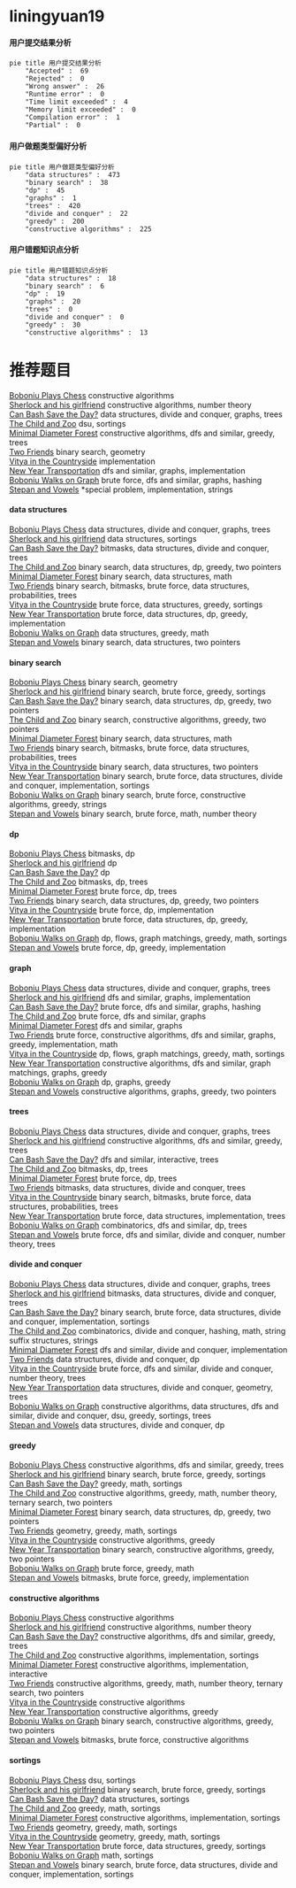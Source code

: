# liningyuan19
<!-- tabs:start -->
#### **用户提交结果分析**

```mermaid
pie title 用户提交结果分析
    "Accepted" :  69
    "Rejected" :  0
    "Wrong answer" :  26
    "Runtime error" :  0
    "Time limit exceeded" :  4
    "Memory limit exceeded" :  0
    "Compilation error" :  1
    "Partial" :  0
```
#### **用户做题类型偏好分析**

```mermaid
pie title 用户做题类型偏好分析
    "data structures" :  473
    "binary search" :  38
    "dp" :  45
    "graphs" :  1
    "trees" :  420
    "divide and conquer" :  22
    "greedy" :  200
    "constructive algorithms" :  225
```
#### **用户错题知识点分析**

```mermaid
pie title 用户错题知识点分析
    "data structures" :  18
    "binary search" :  6
    "dp" :  19
    "graphs" :  20
    "trees" :  0
    "divide and conquer" :  0
    "greedy" :  30
    "constructive algorithms" :  13
```
<!-- tabs:end -->
# 推荐题目
[Boboniu Plays Chess](http://codeforces.com/problemset/problem/1395/B)		constructive algorithms		  
[Sherlock and his girlfriend](http://codeforces.com/problemset/problem/776/B)		constructive algorithms,
                        number theory		  
[Can Bash Save the Day?](http://codeforces.com/problemset/problem/757/G)		data structures,
                        divide and conquer,
                        graphs,
                        trees		  
[The Child and Zoo](https://codeforces.com/contest/438/problem/B)		dsu,
                        sortings		  
[Minimal Diameter Forest](http://codeforces.com/problemset/problem/1092/E)		constructive algorithms,
                        dfs and similar,
                        greedy,
                        trees		  
[Two Friends](http://codeforces.com/problemset/problem/8/D)		binary search,
                        geometry		  
[Vitya in the Countryside](http://codeforces.com/problemset/problem/719/A)		implementation		  
[New Year Transportation](http://codeforces.com/problemset/problem/500/A)		dfs and similar,
                        graphs,
                        implementation		  
[Boboniu Walks on Graph](https://codeforces.com/contest/1395/problem/E)		brute force,
                        dfs and similar,
                        graphs,
                        hashing		  
[Stepan and Vowels](https://codeforces.com/contest/795/problem/K)		*special problem,
                        implementation,
                        strings		  
<!-- tabs:start -->
#### **data structures**
[Boboniu Plays Chess](http://codeforces.com/problemset/problem/757/G)		data structures,
                        divide and conquer,
                        graphs,
                        trees		  
[Sherlock and his girlfriend](http://codeforces.com/problemset/problem/652/D)		data structures,
                        sortings		  
[Can Bash Save the Day?](http://codeforces.com/problemset/problem/914/E)		bitmasks,
                        data structures,
                        divide and conquer,
                        trees		  
[The Child and Zoo](http://codeforces.com/problemset/problem/1492/C)		binary search,
                        data structures,
                        dp,
                        greedy,
                        two pointers		  
[Minimal Diameter Forest](http://codeforces.com/problemset/problem/1490/G)		binary search,
                        data structures,
                        math		  
[Two Friends](http://codeforces.com/problemset/problem/1479/D)		binary search,
                        bitmasks,
                        brute force,
                        data structures,
                        probabilities,
                        trees		  
[Vitya in the Countryside](http://codeforces.com/problemset/problem/1497/A)		brute force,
                        data structures,
                        greedy,
                        sortings		  
[New Year Transportation](http://codeforces.com/problemset/problem/1491/C)		brute force,
                        data structures,
                        dp,
                        greedy,
                        implementation		  
[Boboniu Walks on Graph](http://codeforces.com/problemset/problem/1492/B)		data structures,
                        greedy,
                        math		  
[Stepan and Vowels](http://codeforces.com/problemset/problem/1436/E)		binary search,
                        data structures,
                        two pointers		  
#### **binary search**
[Boboniu Plays Chess](http://codeforces.com/problemset/problem/8/D)		binary search,
                        geometry		  
[Sherlock and his girlfriend](http://codeforces.com/problemset/problem/949/D)		binary search,
                        brute force,
                        greedy,
                        sortings		  
[Can Bash Save the Day?](http://codeforces.com/problemset/problem/1492/C)		binary search,
                        data structures,
                        dp,
                        greedy,
                        two pointers		  
[The Child and Zoo](http://codeforces.com/problemset/problem/1463/D)		binary search,
                        constructive algorithms,
                        greedy,
                        two pointers		  
[Minimal Diameter Forest](http://codeforces.com/problemset/problem/1490/G)		binary search,
                        data structures,
                        math		  
[Two Friends](http://codeforces.com/problemset/problem/1479/D)		binary search,
                        bitmasks,
                        brute force,
                        data structures,
                        probabilities,
                        trees		  
[Vitya in the Countryside](http://codeforces.com/problemset/problem/1436/E)		binary search,
                        data structures,
                        two pointers		  
[New Year Transportation](http://codeforces.com/problemset/problem/1461/D)		binary search,
                        brute force,
                        data structures,
                        divide and conquer,
                        implementation,
                        sortings		  
[Boboniu Walks on Graph](http://codeforces.com/problemset/problem/1493/C)		binary search,
                        brute force,
                        constructive algorithms,
                        greedy,
                        strings		  
[Stepan and Vowels](http://codeforces.com/problemset/problem/1487/D)		binary search,
                        brute force,
                        math,
                        number theory		  
#### **dp**
[Boboniu Plays Chess](http://codeforces.com/problemset/problem/279/D)		bitmasks,
                        dp		  
[Sherlock and his girlfriend](http://codeforces.com/problemset/problem/313/D)		dp		  
[Can Bash Save the Day?](https://codeforces.com/contest/284/problem/E)		dp		  
[The Child and Zoo](http://codeforces.com/problemset/problem/599/E)		bitmasks,
                        dp,
                        trees		  
[Minimal Diameter Forest](http://codeforces.com/problemset/problem/815/C)		brute force,
                        dp,
                        trees		  
[Two Friends](http://codeforces.com/problemset/problem/1492/C)		binary search,
                        data structures,
                        dp,
                        greedy,
                        two pointers		  
[Vitya in the Countryside](https://codeforces.com/contest/1457/problem/C)		brute force,
                        dp,
                        implementation		  
[New Year Transportation](http://codeforces.com/problemset/problem/1491/C)		brute force,
                        data structures,
                        dp,
                        greedy,
                        implementation		  
[Boboniu Walks on Graph](http://codeforces.com/problemset/problem/1437/C)		dp,
                        flows,
                        graph matchings,
                        greedy,
                        math,
                        sortings		  
[Stepan and Vowels](http://codeforces.com/problemset/problem/1499/B)		brute force,
                        dp,
                        greedy,
                        implementation		  
#### **graph**
[Boboniu Plays Chess](http://codeforces.com/problemset/problem/757/G)		data structures,
                        divide and conquer,
                        graphs,
                        trees		  
[Sherlock and his girlfriend](http://codeforces.com/problemset/problem/500/A)		dfs and similar,
                        graphs,
                        implementation		  
[Can Bash Save the Day?](https://codeforces.com/contest/1395/problem/E)		brute force,
                        dfs and similar,
                        graphs,
                        hashing		  
[The Child and Zoo](http://codeforces.com/problemset/problem/1020/B)		brute force,
                        dfs and similar,
                        graphs		  
[Minimal Diameter Forest](http://codeforces.com/problemset/problem/732/F)		dfs and similar,
                        graphs		  
[Two Friends](http://codeforces.com/problemset/problem/1487/C)		brute force,
                        constructive algorithms,
                        dfs and similar,
                        graphs,
                        greedy,
                        implementation,
                        math		  
[Vitya in the Countryside](http://codeforces.com/problemset/problem/1437/C)		dp,
                        flows,
                        graph matchings,
                        greedy,
                        math,
                        sortings		  
[New Year Transportation](http://codeforces.com/problemset/problem/1470/D)		constructive algorithms,
                        dfs and similar,
                        graph matchings,
                        graphs,
                        greedy		  
[Boboniu Walks on Graph](http://codeforces.com/problemset/problem/1476/C)		dp,
                        graphs,
                        greedy		  
[Stepan and Vowels](http://codeforces.com/problemset/problem/1304/D)		constructive algorithms,
                        graphs,
                        greedy,
                        two pointers		  
#### **trees**
[Boboniu Plays Chess](http://codeforces.com/problemset/problem/757/G)		data structures,
                        divide and conquer,
                        graphs,
                        trees		  
[Sherlock and his girlfriend](http://codeforces.com/problemset/problem/1092/E)		constructive algorithms,
                        dfs and similar,
                        greedy,
                        trees		  
[Can Bash Save the Day?](https://codeforces.com/contest/1074/problem/B)		dfs and similar,
                        interactive,
                        trees		  
[The Child and Zoo](http://codeforces.com/problemset/problem/599/E)		bitmasks,
                        dp,
                        trees		  
[Minimal Diameter Forest](http://codeforces.com/problemset/problem/815/C)		brute force,
                        dp,
                        trees		  
[Two Friends](http://codeforces.com/problemset/problem/914/E)		bitmasks,
                        data structures,
                        divide and conquer,
                        trees		  
[Vitya in the Countryside](http://codeforces.com/problemset/problem/1479/D)		binary search,
                        bitmasks,
                        brute force,
                        data structures,
                        probabilities,
                        trees		  
[New Year Transportation](http://codeforces.com/problemset/problem/1511/C)		brute force,
                        data structures,
                        implementation,
                        trees		  
[Boboniu Walks on Graph](http://codeforces.com/problemset/problem/1499/F)		combinatorics,
                        dfs and similar,
                        dp,
                        trees		  
[Stepan and Vowels](http://codeforces.com/problemset/problem/1491/E)		brute force,
                        dfs and similar,
                        divide and conquer,
                        number theory,
                        trees		  
#### **divide and conquer**
[Boboniu Plays Chess](http://codeforces.com/problemset/problem/757/G)		data structures,
                        divide and conquer,
                        graphs,
                        trees		  
[Sherlock and his girlfriend](http://codeforces.com/problemset/problem/914/E)		bitmasks,
                        data structures,
                        divide and conquer,
                        trees		  
[Can Bash Save the Day?](http://codeforces.com/problemset/problem/1461/D)		binary search,
                        brute force,
                        data structures,
                        divide and conquer,
                        implementation,
                        sortings		  
[The Child and Zoo](http://codeforces.com/problemset/problem/1466/G)		combinatorics,
                        divide and conquer,
                        hashing,
                        math,
                        string suffix structures,
                        strings		  
[Minimal Diameter Forest](http://codeforces.com/problemset/problem/1490/D)		dfs and similar,
                        divide and conquer,
                        implementation		  
[Two Friends](https://codeforces.com/contest/1483/problem/C)		data structures,
                        divide and conquer,
                        dp		  
[Vitya in the Countryside](http://codeforces.com/problemset/problem/1491/E)		brute force,
                        dfs and similar,
                        divide and conquer,
                        number theory,
                        trees		  
[New Year Transportation](http://codeforces.com/problemset/problem/1303/G)		data structures,
                        divide and conquer,
                        geometry,
                        trees		  
[Boboniu Walks on Graph](http://codeforces.com/problemset/problem/1494/D)		constructive algorithms,
                        data structures,
                        dfs and similar,
                        divide and conquer,
                        dsu,
                        greedy,
                        sortings,
                        trees		  
[Stepan and Vowels](http://codeforces.com/problemset/problem/1482/E)		data structures,
                        divide and conquer,
                        dp		  
#### **greedy**
[Boboniu Plays Chess](http://codeforces.com/problemset/problem/1092/E)		constructive algorithms,
                        dfs and similar,
                        greedy,
                        trees		  
[Sherlock and his girlfriend](http://codeforces.com/problemset/problem/949/D)		binary search,
                        brute force,
                        greedy,
                        sortings		  
[Can Bash Save the Day?](http://codeforces.com/problemset/problem/515/C)		greedy,
                        math,
                        sortings		  
[The Child and Zoo](http://codeforces.com/problemset/problem/1254/B2)		constructive algorithms,
                        greedy,
                        math,
                        number theory,
                        ternary search,
                        two pointers		  
[Minimal Diameter Forest](http://codeforces.com/problemset/problem/1492/C)		binary search,
                        data structures,
                        dp,
                        greedy,
                        two pointers		  
[Two Friends](https://codeforces.com/contest/1496/problem/C)		geometry,
                        greedy,
                        math,
                        sortings		  
[Vitya in the Countryside](http://codeforces.com/problemset/problem/1493/A)		constructive algorithms,
                        greedy		  
[New Year Transportation](http://codeforces.com/problemset/problem/1463/D)		binary search,
                        constructive algorithms,
                        greedy,
                        two pointers		  
[Boboniu Walks on Graph](http://codeforces.com/problemset/problem/1462/C)		brute force,
                        greedy,
                        math		  
[Stepan and Vowels](http://codeforces.com/problemset/problem/1494/B)		bitmasks,
                        brute force,
                        greedy,
                        implementation		  
#### **constructive algorithms**
[Boboniu Plays Chess](http://codeforces.com/problemset/problem/1395/B)		constructive algorithms		  
[Sherlock and his girlfriend](http://codeforces.com/problemset/problem/776/B)		constructive algorithms,
                        number theory		  
[Can Bash Save the Day?](http://codeforces.com/problemset/problem/1092/E)		constructive algorithms,
                        dfs and similar,
                        greedy,
                        trees		  
[The Child and Zoo](http://codeforces.com/problemset/problem/347/A)		constructive algorithms,
                        implementation,
                        sortings		  
[Minimal Diameter Forest](http://codeforces.com/problemset/problem/1081/F)		constructive algorithms,
                        implementation,
                        interactive		  
[Two Friends](http://codeforces.com/problemset/problem/1254/B2)		constructive algorithms,
                        greedy,
                        math,
                        number theory,
                        ternary search,
                        two pointers		  
[Vitya in the Countryside](http://codeforces.com/problemset/problem/804/E)		constructive algorithms		  
[New Year Transportation](http://codeforces.com/problemset/problem/1493/A)		constructive algorithms,
                        greedy		  
[Boboniu Walks on Graph](http://codeforces.com/problemset/problem/1463/D)		binary search,
                        constructive algorithms,
                        greedy,
                        two pointers		  
[Stepan and Vowels](https://codeforces.com/contest/1456/problem/B)		bitmasks,
                        brute force,
                        constructive algorithms		  
#### **sortings**
[Boboniu Plays Chess](https://codeforces.com/contest/438/problem/B)		dsu,
                        sortings		  
[Sherlock and his girlfriend](http://codeforces.com/problemset/problem/949/D)		binary search,
                        brute force,
                        greedy,
                        sortings		  
[Can Bash Save the Day?](http://codeforces.com/problemset/problem/652/D)		data structures,
                        sortings		  
[The Child and Zoo](http://codeforces.com/problemset/problem/515/C)		greedy,
                        math,
                        sortings		  
[Minimal Diameter Forest](http://codeforces.com/problemset/problem/347/A)		constructive algorithms,
                        implementation,
                        sortings		  
[Two Friends](https://codeforces.com/contest/1496/problem/C)		geometry,
                        greedy,
                        math,
                        sortings		  
[Vitya in the Countryside](http://codeforces.com/problemset/problem/1495/A)		geometry,
                        greedy,
                        math,
                        sortings		  
[New Year Transportation](http://codeforces.com/problemset/problem/1497/A)		brute force,
                        data structures,
                        greedy,
                        sortings		  
[Boboniu Walks on Graph](http://codeforces.com/problemset/problem/1427/A)		math,
                        sortings		  
[Stepan and Vowels](http://codeforces.com/problemset/problem/1461/D)		binary search,
                        brute force,
                        data structures,
                        divide and conquer,
                        implementation,
                        sortings		  
<!-- tabs:end -->
